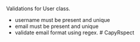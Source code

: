 Validations for User class. 
- username must be present and unique
- email must be present and unique
- validate email format using regex. # CapyRspect
